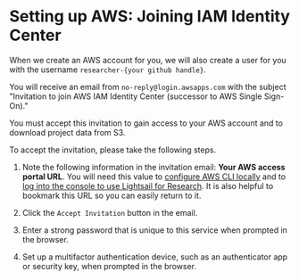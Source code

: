 # Setting up AWS: Joining IAM Identity Center

When we create an AWS account for you, we will also create a user for you with the username `researcher-{your github handle}`.

You will receive an email from `no-reply@login.awsapps.com` with the subject "Invitation to join AWS IAM Identity Center (successor to AWS Single Sign-On)."

You must accept this invitation to gain access to your AWS account and to download project data from S3.

To accept the invitation, please take the following steps.

1. Note the following information in the invitation email: **Your AWS access portal URL**.
   You will need this value to [configure AWS CLI locally](../../technical-setup/environment-setup/configure-aws-cli.md) and to [log into the console to use Lightsail for Research](STUB_LINK).
   It is also helpful to bookmark this URL so you can easily return to it.

2. Click the `Accept Invitation` button in the email.

3. Enter a strong password that is unique to this service when prompted in the browser.

4. Set up a multifactor authentication device, such as an authenticator app or security key, when prompted in the browser.
